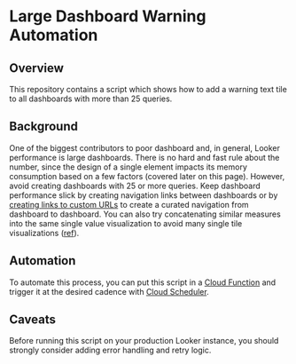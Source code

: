 # Large Dashboard Warning Automation

## Overview

This repository contains a script which shows how to add a warning text tile to all dashboards with more than 25 queries.

## Background

One of the biggest contributors to poor dashboard and, in general, Looker performance is large dashboards. There is no hard and fast rule about the number, since the design of a single element impacts its memory consumption based on a few factors (covered later on this page). However, avoid creating dashboards with 25 or more queries. Keep dashboard performance slick by creating navigation links between dashboards or by [creating links to custom URLs](https://cloud.google.com/looker/docs/reference/param-field-link) to create a curated navigation from dashboard to dashboard. You can also try concatenating similar measures into the same single value visualization to avoid many single tile visualizations ([ref](https://cloud.google.com/looker/docs/best-practices/considerations-when-building-performant-dashboards)).

## Automation

To automate this process, you can put this script in a [Cloud Function](https://cloud.google.com/functions) and trigger it at the desired cadence with [Cloud Scheduler](https://cloud.google.com/scheduler).

## Caveats

Before running this script on your production Looker instance, you should strongly consider adding error handling and retry logic.
